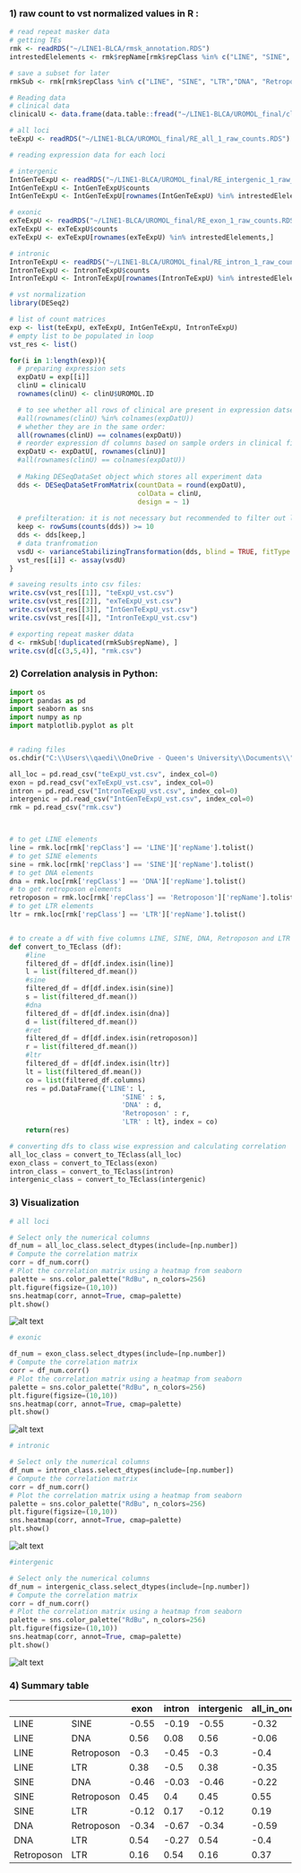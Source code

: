 ### 1) raw count to vst normalized values in R :

```R
# read repeat masker data
# getting TEs
rmk <- readRDS("~/LINE1-BLCA/rmsk_annotation.RDS")
intrestedElelements <- rmk$repName[rmk$repClass %in% c("LINE", "SINE", "LTR","DNA", "Retroposon")]

# save a subset for later 
rmkSub <- rmk[rmk$repClass %in% c("LINE", "SINE", "LTR","DNA", "Retroposon"),]

# Reading data 
# clinical data
clinicalU <- data.frame(data.table::fread("~/LINE1-BLCA/UROMOL_final/clinU.csv"))

# all loci
teExpU <- readRDS("~/LINE1-BLCA/UROMOL_final/RE_all_1_raw_counts.RDS")

# reading expression data for each loci

# intergenic
IntGenTeExpU <- readRDS("~/LINE1-BLCA/UROMOL_final/RE_intergenic_1_raw_counts.RDS")
IntGenTeExpU <- IntGenTeExpU$counts
IntGenTeExpU <- IntGenTeExpU[rownames(IntGenTeExpU) %in% intrestedElelements,]

# exonic
exTeExpU <- readRDS("~/LINE1-BLCA/UROMOL_final/RE_exon_1_raw_counts.RDS")
exTeExpU <- exTeExpU$counts
exTeExpU <- exTeExpU[rownames(exTeExpU) %in% intrestedElelements,]

# intronic
IntronTeExpU <- readRDS("~/LINE1-BLCA/UROMOL_final/RE_intron_1_raw_counts.RDS")
IntronTeExpU <- IntronTeExpU$counts
IntronTeExpU <- IntronTeExpU[rownames(IntronTeExpU) %in% intrestedElelements,]

# vst normalization
library(DESeq2)

# list of count matrices
exp <- list(teExpU, exTeExpU, IntGenTeExpU, IntronTeExpU)
# empty list to be populated in loop
vst_res <- list()

for(i in 1:length(exp)){
  # preparing expression sets
  expDatU = exp[[i]]
  clinU = clinicalU
  rownames(clinU) <- clinU$UROMOL.ID

  # to see whether all rows of clinical are present in expression datset
  #all(rownames(clinU) %in% colnames(expDatU))
  # whether they are in the same order:
  all(rownames(clinU) == colnames(expDatU))
  # reorder expression df columns based on sample orders in clinical file
  expDatU <- expDatU[, rownames(clinU)]
  #all(rownames(clinU) == colnames(expDatU))
  
  # Making DESeqDataSet object which stores all experiment data
  dds <- DESeqDataSetFromMatrix(countData = round(expDatU),
                                colData = clinU,
                                design = ~ 1)
  
  # prefilteration: it is not necessary but recommended to filter out low expressed genes
  keep <- rowSums(counts(dds)) >= 10
  dds <- dds[keep,]
  # data tranfromation
  vsdU <- varianceStabilizingTransformation(dds, blind = TRUE, fitType = "parametric")
  vst_res[[i]] <- assay(vsdU)
}

# saveing results into csv files:
write.csv(vst_res[[1]], "teExpU_vst.csv")
write.csv(vst_res[[2]], "exTeExpU_vst.csv")
write.csv(vst_res[[3]], "IntGenTeExpU_vst.csv")
write.csv(vst_res[[4]], "IntronTeExpU_vst.csv")

# exporting repeat masker ddata
d <- rmkSub[!duplicated(rmkSub$repName), ]
write.csv(d[c(3,5,4)], "rmk.csv")

```

### 2) Correlation analysis in Python:

```python
import os
import pandas as pd
import seaborn as sns
import numpy as np
import matplotlib.pyplot as plt


# rading files
os.chdir("C:\\Users\\qaedi\\OneDrive - Queen's University\\Documents\\")

all_loc = pd.read_csv("teExpU_vst.csv", index_col=0)
exon = pd.read_csv("exTeExpU_vst.csv", index_col=0)
intron = pd.read_csv("IntronTeExpU_vst.csv", index_col=0)
intergenic = pd.read_csv("IntGenTeExpU_vst.csv", index_col=0)
rmk = pd.read_csv("rmk.csv")



# to get LINE elements
line = rmk.loc[rmk['repClass'] == 'LINE']['repName'].tolist()
# to get SINE elements
sine = rmk.loc[rmk['repClass'] == 'SINE']['repName'].tolist()
# to get DNA elements
dna = rmk.loc[rmk['repClass'] == 'DNA']['repName'].tolist()
# to get retroposon elements
retroposon = rmk.loc[rmk['repClass'] == 'Retroposon']['repName'].tolist()
# to get LTR elements
ltr = rmk.loc[rmk['repClass'] == 'LTR']['repName'].tolist()


# to create a df with five columns LINE, SINE, DNA, Retroposon and LTR 
def convert_to_TEclass (df):
    #line
    filtered_df = df[df.index.isin(line)] 
    l = list(filtered_df.mean())
    #sine
    filtered_df = df[df.index.isin(sine)] 
    s = list(filtered_df.mean())
    #dna
    filtered_df = df[df.index.isin(dna)] 
    d = list(filtered_df.mean())
    #ret
    filtered_df = df[df.index.isin(retroposon)] 
    r = list(filtered_df.mean())
    #ltr
    filtered_df = df[df.index.isin(ltr)] 
    lt = list(filtered_df.mean())
    co = list(filtered_df.columns)
    res = pd.DataFrame({'LINE': l,
                            'SINE' : s,
                            'DNA' : d,
                            'Retroposon' : r,
                            'LTR' : lt}, index = co)
    return(res)

# converting dfs to class wise expression and calculating correlation
all_loc_class = convert_to_TEclass(all_loc)
exon_class = convert_to_TEclass(exon)
intron_class = convert_to_TEclass(intron)
intergenic_class = convert_to_TEclass(intergenic)
```

### 3) Visualization

```python
# all loci

# Select only the numerical columns
df_num = all_loc_class.select_dtypes(include=[np.number])
# Compute the correlation matrix
corr = df_num.corr()
# Plot the correlation matrix using a heatmap from seaborn
palette = sns.color_palette("RdBu", n_colors=256)
plt.figure(figsize=(10,10))
sns.heatmap(corr, annot=True, cmap=palette)
plt.show()
```
![alt text](https://github.com/hamidghaedi/TE_element_correlation/blob/main/image/all_loci_in_one_file.png)

```python
# exonic

df_num = exon_class.select_dtypes(include=[np.number])
# Compute the correlation matrix
corr = df_num.corr()
# Plot the correlation matrix using a heatmap from seaborn
palette = sns.color_palette("RdBu", n_colors=256)
plt.figure(figsize=(10,10))
sns.heatmap(corr, annot=True, cmap=palette)
plt.show()
```
![alt text](https://github.com/hamidghaedi/TE_element_correlation/blob/main/image/exon.png)

```python
# intronic

# Select only the numerical columns
df_num = intron_class.select_dtypes(include=[np.number])
# Compute the correlation matrix
corr = df_num.corr()
# Plot the correlation matrix using a heatmap from seaborn
palette = sns.color_palette("RdBu", n_colors=256)
plt.figure(figsize=(10,10))
sns.heatmap(corr, annot=True, cmap=palette)
plt.show()

```
![alt text](https://github.com/hamidghaedi/TE_element_correlation/blob/main/image/intron.png)

```python
#intergenic

# Select only the numerical columns
df_num = intergenic_class.select_dtypes(include=[np.number])
# Compute the correlation matrix
corr = df_num.corr()
# Plot the correlation matrix using a heatmap from seaborn
palette = sns.color_palette("RdBu", n_colors=256)
plt.figure(figsize=(10,10))
sns.heatmap(corr, annot=True, cmap=palette)
plt.show()
```
![alt text](https://github.com/hamidghaedi/TE_element_correlation/blob/main/image/intergenic.png)


### 4) Summary table

|            |            | exon   | intron | intergenic | all_in_one_file |
| ---------- | ---------- | ------ | ------ | ---------- | --------------- |
| LINE       | SINE       | \-0.55 | \-0.19 | \-0.55     | \-0.32          |
| LINE       | DNA        | 0.56   | 0.08   | 0.56       | \-0.06          |
| LINE       | Retroposon | \-0.3  | \-0.45 | \-0.3      | \-0.4           |
| LINE       | LTR        | 0.38   | \-0.5  | 0.38       | \-0.35          |
| SINE       | DNA        | \-0.46 | \-0.03 | \-0.46     | \-0.22          |
| SINE       | Retroposon | 0.45   | 0.4    | 0.45       | 0.55            |
| SINE       | LTR        | \-0.12 | 0.17   | \-0.12     | 0.19            |
| DNA        | Retroposon | \-0.34 | \-0.67 | \-0.34     | \-0.59          |
| DNA        | LTR        | 0.54   | \-0.27 | 0.54       | \-0.4           |
| Retroposon | LTR        | 0.16   | 0.54   | 0.16       | 0.37            |
